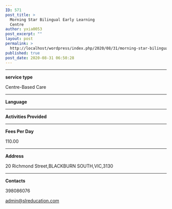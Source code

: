 ```yaml
---
ID: 571
post_title: >
  Morning Star Bilingual Early Learning
  Centre
author: yxia0053
post_excerpt: ""
layout: post
permalink: >
  http://localhost/wordpress/index.php/2020/08/31/morning-star-bilingual-early-learning-centre/
published: true
post_date: 2020-08-31 06:50:28
---
```

<em></em>

<!--more-->

<hr />

<strong>service type</strong>

Centre-Based Care

<hr />

<strong>Language</strong>



<hr />

<strong>Activities Provided</strong>



<hr />

<strong>Fees Per Day</strong>

110.00

<hr />

<strong>Address</strong>

20 Richmond Street,BLACKBURN SOUTH,VIC,3130

<hr />

<strong>Contacts</strong>

398086076

admin@slreducation.com